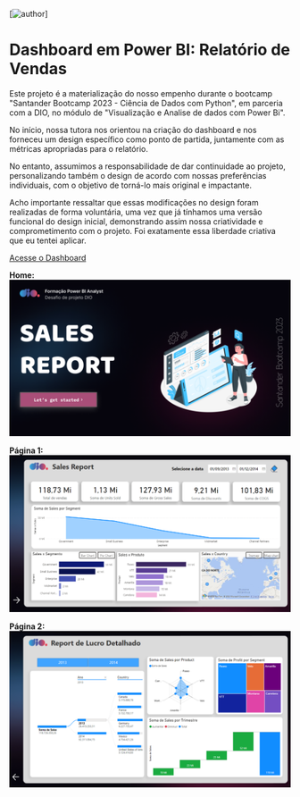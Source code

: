 [![author](https://img.shields.io/badge/author-RaayaneGomes97-red.svg)]

# Dashboard em Power BI: Relatório de Vendas

Este projeto é a materialização do nosso empenho durante o bootcamp "Santander Bootcamp 2023 - Ciência de Dados com Python", em parceria com a DIO, no módulo de "Visualização e Analise de dados com Power Bi".

No início, nossa tutora nos orientou na criação do dashboard e nos forneceu um design específico como ponto de partida, juntamente com as métricas apropriadas para o relatório. 

No entanto, assumimos a responsabilidade de dar continuidade ao projeto, personalizando também o design de acordo com nossas preferências individuais, com o objetivo de torná-lo mais original e impactante. 

Acho importante ressaltar que essas modificações no design foram realizadas de forma voluntária, uma vez que já tínhamos uma versão funcional do design inicial, demonstrando assim nossa criatividade e comprometimento com o projeto. Foi exatamente essa liberdade criativa que eu tentei aplicar.

[Acesse o Dashboard](https://app.powerbi.com/view?r=eyJrIjoiN2UxNWM3YjgtMjc5Mi00MjM2LWJkODAtM2IwM2D4YWUwYmJiIiwidCI6IjNhODM4YzA1LTlkODctNGE5Mi1hNDcyLTI2OTg1NTIwM2NjYyJ9)

**Home:**
![Home](https://github.com/RaayaneGomes97/desafio-dio-sales_report/blob/main/home.png)

**Página 1:**
![Página 1](https://github.com/RaayaneGomes97/desafio-dio-sales_report/blob/main/pagina_1.png)

**Página 2:**
![Página 2](https://github.com/RaayaneGomes97/desafio-dio-sales_report/blob/main/pagina_2.png)

